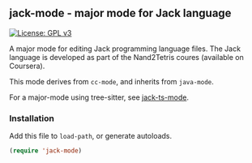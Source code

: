 ## jack-mode - major mode for Jack language

[![License: GPL v3](https://img.shields.io/badge/License-GPLv3-blue.svg)](https://www.gnu.org/licenses/gpl-3.0)

A major mode for editing Jack programming language files. The Jack language is
developed as part of the Nand2Tetris coures (available on Coursera).

This mode derives from `cc-mode`, and inherits from `java-mode`.

For a major-mode using tree-sitter, see [jack-ts-mode](https://github.com/nverno/jack-ts-mode).

### Installation

Add this file to `load-path`, or generate autoloads.
```lisp
(require 'jack-mode)
```
